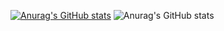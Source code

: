 <!--
**AminBidad1/AminBidad1** is a ✨ _special_ ✨ repository because its `README.md` (this file) appears on your GitHub profile.

Here are some ideas to get you started:

- 🔭 I’m currently working on Backend
- 🌱 I’m currently learning Django
- 👯 I’m looking to collaborate on google company
- 💬 Ask me about programming
- 📫 How to reach me: my gmail is amin.200.bidad@gmail.com
-->
[![Anurag's GitHub stats](https://github-readme-stats.vercel.app/api?username=AminBidad1)](https://github.com/anuraghazra/github-readme-stats)
![Anurag's GitHub stats](https://github-readme-stats.vercel.app/api?username=AminBidad1&show_icons=true&theme=radical)
